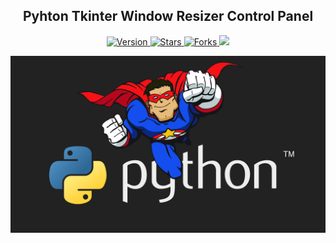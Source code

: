 
<h2 align="center">Pyhton Tkinter Window Resizer Control Panel</h2>

<p align="center">
  
  <a href="https://github.com/BrianMarquez3/Python-Course/Python Tkinter Window Resizer Control Panel/tags">
    <img src="https://img.shields.io/github/tag/BrianMarquez3/Python-Course/Pyhton Tkinter Window Resizer Control Panel.svg?label=version&style=flat" alt="Version">
  </a>
  <a href="https://github.com/BrianMarquez3/Python-Course/Pyhton Tkinter-Window-Resizer-Control-Panel/stargazers">
    <img src="https://img.shields.io/github/stars/BrianMarquez3/Python-Course.svg?style=flat" alt="Stars">
  </a>
  <a href="https://github.com/BrianMarquez3/Python-Course/network">
    <img src="https://img.shields.io/github/forks/BrianMarquez3/Python-Course.svg?style=flat" alt="Forks">
  </a>
  <a>
      <img src="https://img.shields.io/badge/Next%20Release-Nov%2020-green">
  </a>
  
</p>
  
![python](./Images/hero.jpg)